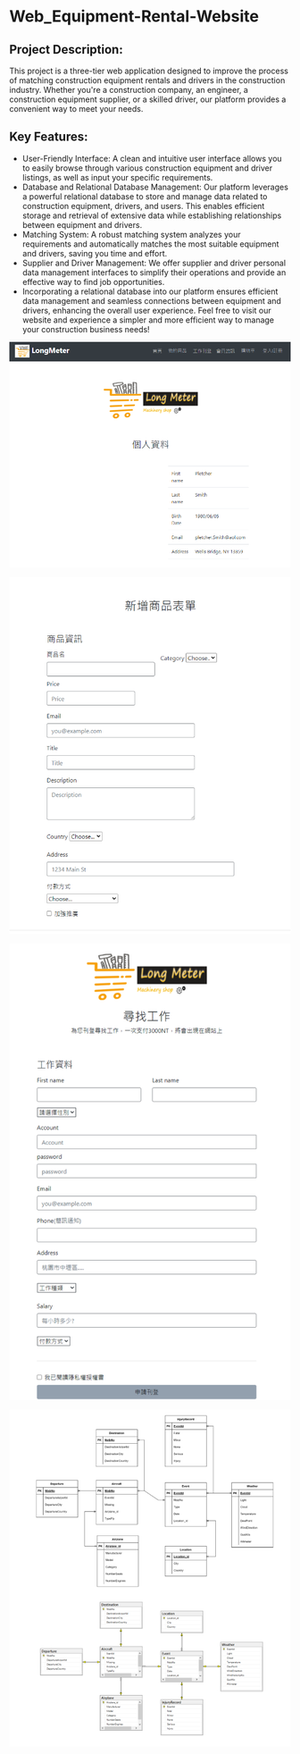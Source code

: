 # Web_Equipment-Rental-Website
## Project Description:

This project is a three-tier web application designed to improve the process of matching construction equipment rentals and drivers in the construction industry. Whether you're a construction company, an engineer, a construction equipment supplier, or a skilled driver, our platform provides a convenient way to meet your needs.

## Key Features:

- User-Friendly Interface: A clean and intuitive user interface allows you to easily browse through various construction equipment and driver listings, as well as input your specific requirements.
- Database and Relational Database Management: Our platform leverages a powerful relational database to store and manage data related to construction equipment, drivers, and users. This enables efficient storage and retrieval of extensive data while establishing relationships between equipment and drivers.
- Matching System: A robust matching system analyzes your requirements and automatically matches the most suitable equipment and drivers, saving you time and effort.
- Supplier and Driver Management: We offer supplier and driver personal data management interfaces to simplify their operations and provide an effective way to find job opportunities.
- Incorporating a relational database into our platform ensures efficient data management and seamless connections between equipment and drivers, enhancing the overall user experience.
Feel free to visit our website and experience a simpler and more efficient way to manage your construction business needs!

![image](https://github.com/jim96388/Web_Equipment-Rental-Website/blob/master/screenshot3.png)

![image](https://github.com/jim96388/Web_Equipment-Rental-Website/blob/master/screenshot2.png)

![image](https://github.com/jim96388/Web_Equipment-Rental-Website/blob/master/screenshot1.png)

![image](https://github.com/jim96388/Web_Equipment-Rental-Website/blob/master/screenshot4.png)
